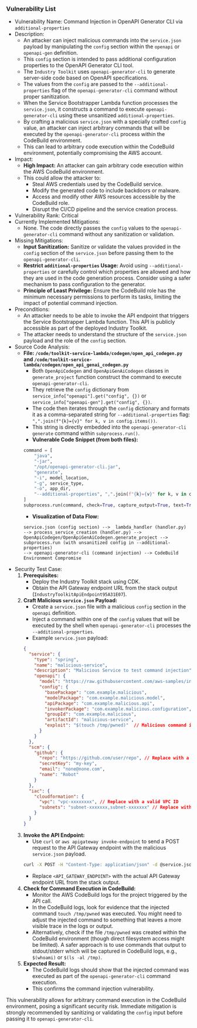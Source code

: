 ### Vulnerability List

- Vulnerability Name: Command Injection in OpenAPI Generator CLI via `additional-properties`
- Description:
    - An attacker can inject malicious commands into the `service.json` payload by manipulating the `config` section within the `openapi` or `openapi-gen` definition.
    - This `config` section is intended to pass additional configuration properties to the OpenAPI Generator CLI tool.
    - The `Industry Toolkit` uses `openapi-generator-cli` to generate server-side code based on OpenAPI specifications.
    - The values from the `config` are passed to the `--additional-properties` flag of the `openapi-generator-cli` command without proper sanitization.
    - When the Service Bootstrapper Lambda function processes the `service.json`, it constructs a command to execute `openapi-generator-cli` using these unsanitized `additional-properties`.
    - By crafting a malicious `service.json` with a specially crafted `config` value, an attacker can inject arbitrary commands that will be executed by the `openapi-generator-cli` process within the CodeBuild environment.
    - This can lead to arbitrary code execution within the CodeBuild environment, potentially compromising the AWS account.
- Impact:
    - **High Impact:** An attacker can gain arbitrary code execution within the AWS CodeBuild environment.
    - This could allow the attacker to:
        - Steal AWS credentials used by the CodeBuild service.
        - Modify the generated code to include backdoors or malware.
        - Access and modify other AWS resources accessible by the CodeBuild role.
        - Disrupt the CI/CD pipeline and the service creation process.
- Vulnerability Rank: Critical
- Currently Implemented Mitigations:
    - None. The code directly passes the `config` values to the `openapi-generator-cli` command without any sanitization or validation.
- Missing Mitigations:
    - **Input Sanitization:** Sanitize or validate the values provided in the `config` section of the `service.json` before passing them to the `openapi-generator-cli`.
    - **Restrict `additional-properties` Usage:** Avoid using `--additional-properties` or carefully control which properties are allowed and how they are used in the code generation process. Consider using a safer mechanism to pass configuration to the generator.
    - **Principle of Least Privilege:** Ensure the CodeBuild role has the minimum necessary permissions to perform its tasks, limiting the impact of potential command injection.
- Preconditions:
    - An attacker needs to be able to invoke the API endpoint that triggers the Service Bootstrapper Lambda function. This API is publicly accessible as part of the deployed Industry Toolkit.
    - The attacker needs to understand the structure of the `service.json` payload and the role of the `config` section.
- Source Code Analysis:
    - **File: `/code/toolkit-service-lambda/codegen/open_api_codegen.py` and `/code/toolkit-service-lambda/codegen/open_api_genai_codegen.py`**
        - Both `OpenApiCodegen` and `OpenApiGenAiCodegen` classes in `generate_project` function construct the command to execute `openapi-generator-cli`.
        - They retrieve the `config` dictionary from `service_info["openapi"].get("config", {})` or `service_info["openapi-gen"].get("config", {})`.
        - The code then iterates through the `config` dictionary and formats it as a comma-separated string for `--additional-properties` flag: `",".join(f"{k}={v}" for k, v in config.items())`.
        - This string is directly embedded into the `openapi-generator-cli generate` command within `subprocess.run()`.
        - **Vulnerable Code Snippet (from both files):**
        ```python
        command = [
            "java",
            "-jar",
            "/opt/openapi-generator-cli.jar",
            "generate",
            "-i", model_location,
            "-g", service_type,
            "-o", app_dir,
            "--additional-properties", ",".join(f"{k}={v}" for k, v in config.items()) # Vulnerability: Unsanitized input
        ]
        subprocess.run(command, check=True, capture_output=True, text=True)
        ```
        - **Visualization of Data Flow:**
        ```
        service.json (config section) -->  lambda_handler (handler.py) --> process_service_creation (handler.py) -->
        OpenApiCodegen/OpenApiGenAiCodegen.generate_project --> subprocess.run (with unsanitized config in --additional-properties)
        --> openapi-generator-cli (command injection) --> CodeBuild Environment Compromise
        ```
- Security Test Case:
    1. **Prerequisites:**
        - Deploy the Industry Toolkit stack using CDK.
        - Obtain the API Gateway endpoint URL from the stack output (`IndustryToolkitApiEndpoint95A31E07`).
    2. **Craft Malicious `service.json` Payload:**
        - Create a `service.json` file with a malicious `config` section in the `openapi` definition.
        - Inject a command within one of the `config` values that will be executed by the shell when `openapi-generator-cli` processes the `--additional-properties`.
        - Example `service.json` payload:
        ```json
        {
          "service": {
            "type": "spring",
            "name": "malicious-service",
            "description": "Malicious Service to test command injection",
            "openapi": {
              "model": "https://raw.githubusercontent.com/aws-samples/industry-reference-models/refs/heads/main/domains/retail/models/cart/model/cart.openapi.yaml",
              "config": {
                "basePackage": "com.example.malicious",
                "modelPackage": "com.example.malicious.model",
                "apiPackage": "com.example.malicious.api",
                "invokerPackage": "com.example.malicious.configuration",
                "groupId": "com.example.malicious",
                "artifactId": "malicious-service",
                "exploit": "$(touch /tmp/pwned)"  // Malicious command injection attempt
              }
            }
          },
          "scm": {
            "github": {
              "repo": "https://github.com/user/repo", // Replace with a dummy repo URL
              "secretKey": "my-key",
              "email": "none@none.com",
              "name": "Robot"
            }
          },
          "iac": {
            "cloudformation": {
              "vpc": "vpc-xxxxxxxx", // Replace with a valid VPC ID
              "subnets": "subnet-xxxxxxx,subnet-xxxxxxx" // Replace with valid subnet IDs
            }
          }
        }
        ```
    3. **Invoke the API Endpoint:**
        - Use `curl` or `aws apigateway invoke-endpoint` to send a POST request to the API Gateway endpoint with the malicious `service.json` payload.
        ```bash
        curl -X POST -H "Content-Type: application/json" -d @service.json <API_GATEWAY_ENDPOINT>/services
        ```
        - Replace `<API_GATEWAY_ENDPOINT>` with the actual API Gateway endpoint URL from the stack output.
    4. **Check for Command Execution in CodeBuild:**
        - Monitor the AWS CodeBuild logs for the project triggered by the API call.
        - In the CodeBuild logs, look for evidence that the injected command `touch /tmp/pwned` was executed. You might need to adjust the injected command to something that leaves a more visible trace in the logs or output.
        - Alternatively, check if the file `/tmp/pwned` was created within the CodeBuild environment (though direct filesystem access might be limited). A safer approach is to use commands that output to stdout/stderr which will be captured in CodeBuild logs, e.g., `$(whoami)` or `$(ls -al /tmp)`.
    5. **Expected Result:**
        - The CodeBuild logs should show that the injected command was executed as part of the `openapi-generator-cli` command execution.
        - This confirms the command injection vulnerability.

This vulnerability allows for arbitrary command execution in the CodeBuild environment, posing a significant security risk. Immediate mitigation is strongly recommended by sanitizing or validating the `config` input before passing it to `openapi-generator-cli`.